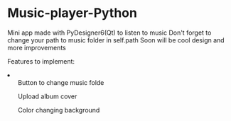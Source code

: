 # Music-player-Python
Mini app made with PyDesigner6(Qt) to listen to music
Don't forget to change your path to music folder in self.path
Soon will be cool design and more improvements

Features to implement:
<li>
  <ul>Button to change music folde</ul>
  <ul>Upload album cover</ul>
  <ul>Color changing background</ul>
</li>
